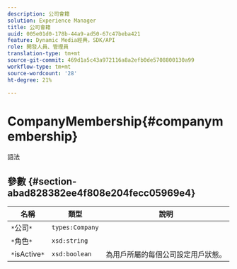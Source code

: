 ```yaml
---
description: 公司會籍
solution: Experience Manager
title: 公司會籍
uuid: 005e01d0-178b-44a9-ad50-67c47beba421
feature: Dynamic Media經典，SDK/API
role: 開發人員、管理員
translation-type: tm+mt
source-git-commit: 469d1a5c43a972116a8a2efb0de5708800130a99
workflow-type: tm+mt
source-wordcount: '28'
ht-degree: 21%

---
```



# CompanyMembership{#companymembership}

語法

## 參數 {#section-abad828382ee4f808e204fecc05969e4}

| 名稱 | 類型 | 說明 |
|---|---|---|
| `*`公司`*` | `types:Company` |  |
| `*`角色`*` | `xsd:string` |  |
| `*`isActive`*` | `xsd:boolean` | 為用戶所屬的每個公司設定用戶狀態。 |


